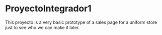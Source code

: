 # ProyectoIntegrador1
This proyecto is a very basic prototype of a sales page for a uniform store just to see who we can make it later.
